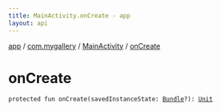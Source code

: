 ```yaml
---
title: MainActivity.onCreate - app
layout: api
---
```


<div class='api-docs-breadcrumbs'><a href="../../index.html">app</a> / <a href="../index.html">com.mygallery</a> / <a href="index.html">MainActivity</a> / <a href=".">onCreate</a></div>

# onCreate

<div class="signature"><code><span class="keyword">protected</span> <span class="keyword">fun </span><span class="identifier">onCreate</span><span class="symbol">(</span><span class="parameterName" id="com.mygallery.ui.main.MainActivity$onCreate(android.os.Bundle)/savedInstanceState">savedInstanceState</span><span class="symbol">:</span>&nbsp;<a href="https://developer.android.com/reference/android/os/Bundle.html"><span class="identifier">Bundle</span></a><span class="symbol">?</span><span class="symbol">)</span><span class="symbol">: </span><a href="https://kotlinlang.org/api/latest/jvm/stdlib/kotlin/-unit/index.html"><span class="identifier">Unit</span></a></code></div>
